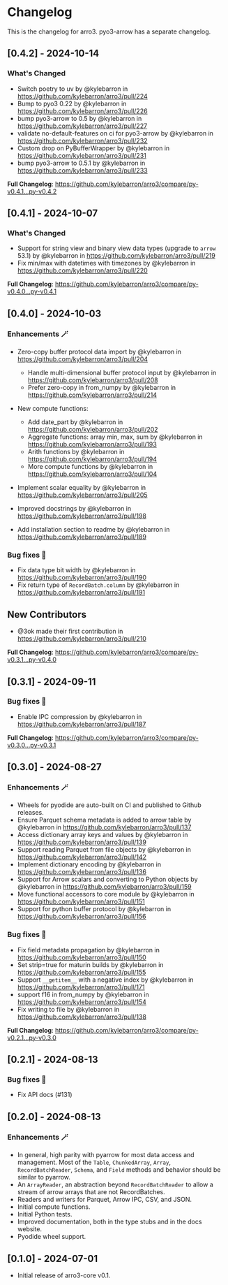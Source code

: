 # Changelog

This is the changelog for arro3. pyo3-arrow has a separate changelog.

## [0.4.2] - 2024-10-14

### What's Changed

- Switch poetry to uv by @kylebarron in https://github.com/kylebarron/arro3/pull/224
- Bump to pyo3 0.22 by @kylebarron in https://github.com/kylebarron/arro3/pull/226
- bump pyo3-arrow to 0.5 by @kylebarron in https://github.com/kylebarron/arro3/pull/227
- validate no-default-features on ci for pyo3-arrow by @kylebarron in https://github.com/kylebarron/arro3/pull/232
- Custom drop on PyBufferWrapper by @kylebarron in https://github.com/kylebarron/arro3/pull/231
- bump pyo3-arrow to 0.5.1 by @kylebarron in https://github.com/kylebarron/arro3/pull/233

**Full Changelog**: https://github.com/kylebarron/arro3/compare/py-v0.4.1...py-v0.4.2

## [0.4.1] - 2024-10-07

### What's Changed

- Support for string view and binary view data types (upgrade to `arrow` 53.1) by @kylebarron in https://github.com/kylebarron/arro3/pull/219
- Fix min/max with datetimes with timezones by @kylebarron in https://github.com/kylebarron/arro3/pull/220

**Full Changelog**: https://github.com/kylebarron/arro3/compare/py-v0.4.0...py-v0.4.1

## [0.4.0] - 2024-10-03

### Enhancements :magic_wand:

- Zero-copy buffer protocol data import by @kylebarron in https://github.com/kylebarron/arro3/pull/204

  - Handle multi-dimensional buffer protocol input by @kylebarron in https://github.com/kylebarron/arro3/pull/208
  - Prefer zero-copy in from_numpy by @kylebarron in https://github.com/kylebarron/arro3/pull/214

- New compute functions:
  - Add date_part by @kylebarron in https://github.com/kylebarron/arro3/pull/202
  - Aggregate functions: array min, max, sum by @kylebarron in https://github.com/kylebarron/arro3/pull/193
  - Arith functions by @kylebarron in https://github.com/kylebarron/arro3/pull/194
  - More compute functions by @kylebarron in https://github.com/kylebarron/arro3/pull/104
- Implement scalar equality by @kylebarron in https://github.com/kylebarron/arro3/pull/205
- Improved docstrings by @kylebarron in https://github.com/kylebarron/arro3/pull/198
- Add installation section to readme by @kylebarron in https://github.com/kylebarron/arro3/pull/189

### Bug fixes :bug:

- Fix data type bit width by @kylebarron in https://github.com/kylebarron/arro3/pull/190
- Fix return type of `RecordBatch.column` by @kylebarron in https://github.com/kylebarron/arro3/pull/191

## New Contributors

- @3ok made their first contribution in https://github.com/kylebarron/arro3/pull/210

**Full Changelog**: https://github.com/kylebarron/arro3/compare/py-v0.3.1...py-v0.4.0

## [0.3.1] - 2024-09-11

### Bug fixes :bug:

- Enable IPC compression by @kylebarron in https://github.com/kylebarron/arro3/pull/187

**Full Changelog**: https://github.com/kylebarron/arro3/compare/py-v0.3.0...py-v0.3.1

## [0.3.0] - 2024-08-27

### Enhancements :magic_wand:

- Wheels for pyodide are auto-built on CI and published to Github releases.
- Ensure Parquet schema metadata is added to arrow table by @kylebarron in https://github.com/kylebarron/arro3/pull/137
- Access dictionary array keys and values by @kylebarron in https://github.com/kylebarron/arro3/pull/139
- Support reading Parquet from file objects by @kylebarron in https://github.com/kylebarron/arro3/pull/142
- Implement dictionary encoding by @kylebarron in https://github.com/kylebarron/arro3/pull/136
- Support for Arrow scalars and converting to Python objects by @kylebarron in https://github.com/kylebarron/arro3/pull/159
- Move functional accessors to core module by @kylebarron in https://github.com/kylebarron/arro3/pull/151
- Support for python buffer protocol by @kylebarron in https://github.com/kylebarron/arro3/pull/156

### Bug fixes :bug:

- Fix field metadata propagation by @kylebarron in https://github.com/kylebarron/arro3/pull/150
- Set strip=true for maturin builds by @kylebarron in https://github.com/kylebarron/arro3/pull/155
- Support `__getitem__` with a negative index by @kylebarron in https://github.com/kylebarron/arro3/pull/171
- support f16 in from_numpy by @kylebarron in https://github.com/kylebarron/arro3/pull/154
- Fix writing to file by @kylebarron in https://github.com/kylebarron/arro3/pull/138

**Full Changelog**: https://github.com/kylebarron/arro3/compare/py-v0.2.1...py-v0.3.0

## [0.2.1] - 2024-08-13

### Bug fixes :bug:

- Fix API docs (#131)

## [0.2.0] - 2024-08-13

### Enhancements :magic_wand:

- In general, high parity with pyarrow for most data access and management. Most of the `Table`, `ChunkedArray`, `Array`, `RecordBatchReader`, `Schema`, and `Field` methods and behavior should be similar to pyarrow.
- An `ArrayReader`, an abstraction beyond `RecordBatchReader` to allow a stream of arrow arrays that are not RecordBatches.
- Readers and writers for Parquet, Arrow IPC, CSV, and JSON.
- Initial compute functions.
- Initial Python tests.
- Improved documentation, both in the type stubs and in the docs website.
- Pyodide wheel support.

## [0.1.0] - 2024-07-01

- Initial release of arro3-core v0.1.
